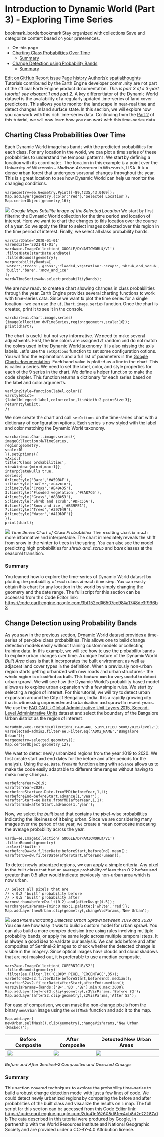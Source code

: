  
#  Introduction to Dynamic World (Part 3) - Exploring Time Series 
bookmark_borderbookmark Stay organized with collections  Save and categorize content based on your preferences.
  * On this page
  * [Charting Class Probabilities Over Time](https://developers.google.com/earth-engine/tutorials/community/introduction-to-dynamic-world-pt-3#charting_class_probabilities_over_time)
    * [Summary](https://developers.google.com/earth-engine/tutorials/community/introduction-to-dynamic-world-pt-3#summary)
  * [Change Detection using Probability Bands](https://developers.google.com/earth-engine/tutorials/community/introduction-to-dynamic-world-pt-3#change_detection_using_probability_bands)
    * [Summary](https://developers.google.com/earth-engine/tutorials/community/introduction-to-dynamic-world-pt-3#summary_2)


[ Edit on GitHub ](https://github.com/google/earthengine-community/edit/master/tutorials/introduction-to-dynamic-world-pt-3/index.md "Contribute to this article on GitHub.")
[ Report issue ](https://github.com/google/earthengine-community/issues/new?title=Issue%20with%20tutorials/introduction-to-dynamic-world-pt-3/index.md&body=Issue%20Description "Report an issue with this article on GitHub.")
[ Page history ](https://github.com/google/earthengine-community/commits/master/tutorials/introduction-to-dynamic-world-pt-3/index.md "View changes to this article over time.")
Author(s): [ spatialthoughts ](https://github.com/spatialthoughts "View the profile for spatialthoughts on GitHub")
Tutorials contributed by the Earth Engine developer community are not part of the official Earth Engine product documentation. 
_This is part 3 of a 3-part tutorial, see also[part 1](https://developers.google.com/earth-engine/tutorials/community/introduction-to-dynamic-world-pt-1) and [part 2](https://developers.google.com/earth-engine/tutorials/community/introduction-to-dynamic-world-pt-2)._
A key differentiator of the Dynamic World dataset is the availability of a regularly updated time-series of land cover predictions. This allows you to monitor the landscape in near-real time and detect changes in land surface state. In this section, we will explore how you can work with this rich time-series data.
Continuing from the [Part 2](https://developers.google.com/earth-engine/tutorials/community/introduction-to-dynamic-world-pt-2) of this tutorial, we will now learn how you can work with this time-series data.
## Charting Class Probabilities Over Time
Each Dynamic World image has bands with the predicted probabilities for each class. For any location in the world, we can plot a time series of these probabilities to understand the temporal patterns.
We start by defining a location with its coordinates. The location in this example is a point over the University of Wisconsin - Madison Arboretum in Wisconsin, USA. It is a dense urban forest that undergoes seasonal changes throughout the year. This is a great location to see how Dynamic World can help us monitor the changing conditions.
```
vargeometry=ee.Geometry.Point([-89.4235,43.0469]);
Map.addLayer(geometry,{color:'red'},'Selected Location');
Map.centerObject(geometry,16);

```

![](https://developers.google.com/static/earth-engine/tutorials/community/introduction-to-dynamic-world-pt-3/arboretum.png) _Google Maps Satellite Image of the Selected Location_
We start by first filtering the Dynamic World collection for the time period and location of interest. Here we want to chart the changes to this location over the course of a year. So we apply the filter to select images collected over this region in the time period of interest. Finally, we select all class probability bands.
```
varstartDate='2020-01-01';
varendDate='2021-01-01';
vardw=ee.ImageCollection('GOOGLE/DYNAMICWORLD/V1')
.filterDate(startDate,endDate)
.filterBounds(geometry);
varprobabilityBands=[
'water','trees','grass','flooded_vegetation','crops','shrub_and_scrub',
'built','bare','snow_and_ice'
];
vardwTimeSeries=dw.select(probabilityBands);

```

We are now ready to create a chart showing changes in class probabilities through the year. Earth Engine provides several charting functions to work with time-series data. Since we want to plot the time series for a single location—we can use the `ui.Chart.image.series` function. Once the chart is created, print it to see it in the console.
```
varchart=ui.Chart.image.series(
{imageCollection:dwTimeSeries,region:geometry,scale:10});
print(chart);

```

The chart is useful but not very informative. We need to make several adjustments. First, the line colors are assigned at random and do not match the colors used in the Dynamic World taxonomy. It is also missing the axis labels. Let's use the `setOptions` function to set some configuration options. You will find the explanations and a full list of parameters in the [Google Charts documentation](https://developers.google.com/chart/interactive/docs/gallery/linechart).
Each band value is plotted as a line in the chart. This is called a series. We need to set the label, color, and style properties for each of the 9 series in the chart. We define a helper function to make the code simpler. This function returns a dictionary for each series based on the label and color arguments.
```
varlineStyle=function(label,color){
varstyleDict=
{labelInLegend:label,color:color,lineWidth:2,pointSize:3};
returnstyleDict;
};

```

We now create the chart and call `setOptions` on the time-series chart with a dictionary of configuration options. Each series is now styled with the label and color matching the Dynamic World taxonomy.
```
varchart=ui.Chart.image.series({
imageCollection:dwTimeSeries,
region:geometry,
scale:10
}).setOptions({
vAxis:{
title:'Class probabilities',
viewWindow:{min:0,max:1}},
interpolateNulls:true,
series:{
0:lineStyle('Bare','#A59B8F'),
1:lineStyle('Built','#C4281B'),
2:lineStyle('Crops','#E49635'),
3:lineStyle('Flooded vegetation','#7A87C6'),
4:lineStyle('Grass','#88B053'),
5:lineStyle('Shrub and scrub','#DFC35A'),
6:lineStyle('Snow and ice','#B39FE1'),
7:lineStyle('Trees','#397D49'),
8:lineStyle('Water','#419BDF')}
});
print(chart);

```

![](https://developers.google.com/static/earth-engine/tutorials/community/introduction-to-dynamic-world-pt-3/chart.png) _Time Series Chart of Class Probabilities_
The resulting chart is much more informative and interpretable. The chart immediately reveals the shift from snow in the winter to trees in the spring. You can also see the model predicting high probabilities for _shrub_and_scrub_ and _bare_ classes at the seasonal transition.
### Summary
You learned how to explore the time-series of Dynamic World dataset by plotting the probability of each class at each time step. You can easily obtain this chart for any location in the world by simply changing the geometry and the date range.
The full script for this section can be accessed from this Code Editor link: <https://code.earthengine.google.com/3bf152cd06507cc984a1748de3f996b3>
## Change Detection using Probability Bands
As you saw in the previous section, Dynamic World dataset provides a time-series of per-pixel class probabilities. This allows one to build change detection models easily without training custom models or collecting training data. In this example, we will see how to use the probability bands to explore urban changes over time.
A unique feature of the Dynamic World _Built Area_ class is that it incorporates the built environment as well as adjacent land cover types in the definition. When a previously non-urban region starts getting urbanized with new roads and urban structures - the whole region is classified as built. This feature can be very useful to detect urban sprawl. We will see how the Dynamic World’s probability based model allows us to explore urban expansion with a few simple rules.
We start by selecting a region of interest. For this tutorial, we will try to detect urban expansion around the City of Bengaluru, India. It is a rapidly growing city that is witnessing unprecedented urbanisation and sprawl in recent years. We use the [FAO GAUL: Global Administrative Unit Layers 2015, Second-Level Administrative Units](https://developers.google.com/earth-engine/datasets/catalog/FAO_GAUL_2015_level2) dataset and select the boundary of the Bangalore Urban district as the region of interest.
```
varadmin2=ee.FeatureCollection('FAO/GAUL_SIMPLIFIED_500m/2015/level2');
varselected=admin2.filter(ee.Filter.eq('ADM2_NAME','Bangalore Urban'));
vargeometry=selected.geometry();
Map.centerObject(geometry,12);

```

We want to detect newly urbanized regions from the year 2019 to 2020. We first create start and end dates for the before and after periods for the analysis. Using the `ee.Date.fromYMD` function along with `advance` allows us to make the code easily adaptable to different time ranges without having to make many changes.
```
varbeforeYear=2019;
varafterYear=2020;
varbeforeStart=ee.Date.fromYMD(beforeYear,1,1);
varbeforeEnd=beforeStart.advance(1,'year');
varafterStart=ee.Date.fromYMD(afterYear,1,1);
varafterEnd=afterStart.advance(1,'year');

```

Now, we select the _built_ band that contains the pixel-wise probabilities indicating the likeliness of it being urban. Since we are considering many images over the period of the year, we create a mean composite indicating the average probability across the year.
```
vardw=ee.ImageCollection('GOOGLE/DYNAMICWORLD/V1')
.filterBounds(geometry)
.select('built');
varbeforeDw=dw.filterDate(beforeStart,beforeEnd).mean();
varafterDw=dw.filterDate(afterStart,afterEnd).mean();

```

To detect newly urbanized regions, we can apply a simple criteria. Any pixel in the built class that had an average probability of less than 0.2 before and greater than 0.5 after would indicate previously non-urban area which is now urban.
```
// Select all pixels that are
// < 0.2 'built' probability before
// > 0.5 'built' probability after
varnewUrban=beforeDw.lt(0.2).and(afterDw.gt(0.5));
varchangeVisParams={min:0,max:1,palette:['white','red']};
Map.addLayer(newUrban.clip(geometry),changeVisParams,'New Urban');

```

![](https://developers.google.com/static/earth-engine/tutorials/community/introduction-to-dynamic-world-pt-3/sprawl.png) _Red Pixels Indicating Detected Urban Sprawl between 2019 and 2020_
You can see how easy it was to build a custom model for urban sprawl. You can also build a more complex decision tree using rules involving multiple probability bands, or apply the same logic across multiple temporal steps.
It is always a good idea to validate our analysis. We can add before and after composites of Sentinel-2 images to check whether the detected change is visible in the imagery. Since optical images have clouds and cloud shadows that are not masked out, it is preferable to use a median composite.
```
vars2=ee.ImageCollection('COPERNICUS/S2')
.filterBounds(geometry)
.filter(ee.Filter.lt('CLOUDY_PIXEL_PERCENTAGE',35));
varbeforeS2=s2.filterDate(beforeStart,beforeEnd).median();
varafterS2=s2.filterDate(afterStart,afterEnd).median();
vars2VisParams={bands:['B4','B3','B2'],min:0,max:3000};
Map.addLayer(beforeS2.clip(geometry),s2VisParams,'Before S2');
Map.addLayer(afterS2.clip(geometry),s2VisParams,'After S2');

```

For ease of comparison, we can mask the non-change pixels from the binary `newUrban` image using the `selfMask` function and add it to the map.
```
Map.addLayer(
newUrban.selfMask().clip(geometry),changeVisParams,'New Urban (Masked)');

```

Before Composite | After Composite | Detected New Urban Areas  
---|---|---  
![](https://developers.google.com/static/earth-engine/tutorials/community/introduction-to-dynamic-world-pt-3/change_before.png) | ![](https://developers.google.com/static/earth-engine/tutorials/community/introduction-to-dynamic-world-pt-3/change_after.png) | ![](https://developers.google.com/static/earth-engine/tutorials/community/introduction-to-dynamic-world-pt-3/change_new.png)  
_Before and After Sentinel-2 Composites and Detected Change_
### Summary
This section covered techniques to explore the probability time-series to build a robust change detection model with just a few lines of code. We could detect newly urbanized regions by comparing the before and after probabilities of the built class and visualize the results on a map.
The full script for this section can be accessed from this Code Editor link: <https://code.earthengine.google.com/2dc41ef62608d81ee4cb8d2e72287a1b>
The data described in this tutorial were produced by Google, in partnership with the World Resources Institute and National Geographic Society and are provided under a CC-BY-4.0 Attribution license.
